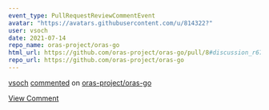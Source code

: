 ```yaml
---
event_type: PullRequestReviewCommentEvent
avatar: "https://avatars.githubusercontent.com/u/814322?"
user: vsoch
date: 2021-07-14
repo_name: oras-project/oras-go
html_url: https://github.com/oras-project/oras-go/pull/8#discussion_r670005987
repo_url: https://github.com/oras-project/oras-go
---
```


<a href='https://github.com/vsoch' target='_blank'>vsoch</a> <a href='https://github.com/oras-project/oras-go/pull/8#discussion_r670005987' target='_blank'>commented</a> on <a href='https://github.com/oras-project/oras-go' target='_blank'>oras-project/oras-go</a>

<a href='https://github.com/oras-project/oras-go/pull/8#discussion_r670005987' target='_blank'>View Comment</a>